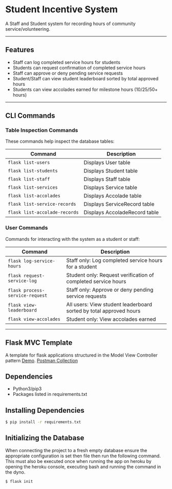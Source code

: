 # Student Incentive System

A Staff and Student system for recording hours of community service/volunteering.  

---

## Features

- Staff can log completed service hours for students  
- Students can request confirmation of completed service hours  
- Staff can approve or deny pending service requests  
- Student/Staff can view student leaderboard sorted by total approved hours  
- Students can view accolades earned for milestone hours (10/25/50+ hours)

---

## CLI Commands

### Table Inspection Commands

These commands help inspect the database tables:

| Command | Description |
|---------|-------------|
| `flask list-users` | Displays User table |
| `flask list-students` | Displays Student table |
| `flask list-staff` | Displays Staff table |
| `flask list-services` | Displays Service table |
| `flask list-accolades` | Displays Accolade table |
| `flask list-service-records` | Displays ServiceRecord table |
| `flask list-accolade-records` | Displays AccoladeRecord table |

### User Commands

Commands for interacting with the system as a student or staff:

| Command | Description |
|---------|-------------|
| `flask log-service-hours` | Staff only: Log completed service hours for a student |
| `flask request-service-log` | Student only: Request verification of completed service hours |
| `flask process-service-request` | Staff only: Approve or deny pending service requests |
| `flask view-leaderboard` | All users: View student leaderboard sorted by total approved hours |
| `flask view-accolades` | Student only: View accolades earned |

---

## Flask MVC Template
A template for flask applications structured in the Model View Controller pattern [Demo](https://dcit-flaskmvc.herokuapp.com/). [Postman Collection](https://documenter.getpostman.com/view/583570/2s83zcTnEJ)

## Dependencies
* Python3/pip3
* Packages listed in requirements.txt

## Installing Dependencies
```bash
$ pip install -r requirements.txt
```

## Initializing the Database
When connecting the project to a fresh empty database ensure the appropriate configuration is set then file then run the following command. This must also be executed once when running the app on heroku by opening the heroku console, executing bash and running the command in the dyno.

```bash
$ flask init
```